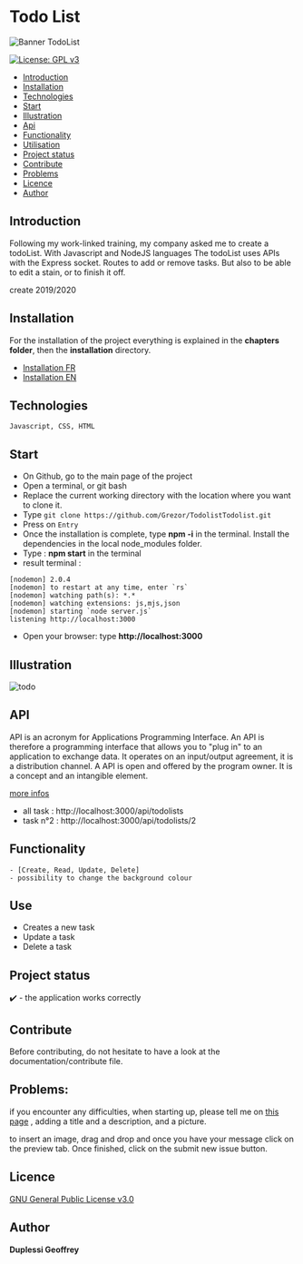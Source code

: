 # Todo List
![Banner TodoList](https://user-images.githubusercontent.com/38507456/94993548-1e7ffb00-0592-11eb-8f35-e688fd923d24.png)

[![License: GPL v3](https://img.shields.io/badge/License-GPL%20v3-blue.svg)](http://www.gnu.org/licenses/gpl-3.0)

   * [Introduction](#Introduction)
   * [Installation](#Installation)
   * [Technologies](#Technologies)
   * [Start](#Start)
   * [Illustration](#Illustration)
   * [Api](#Api)
   * [Functionality](#Functionality)
   * [Utilisation](#Utilisation)
   * [Project status](#Project-status)
   * [Contribute](#Contribute)
   * [Problems](#Problems)
   * [Licence](#Licence)
   * [Author](#Author)

## Introduction
Following my work-linked training, my company asked me to create a todoList. With Javascript and NodeJS languages
The todoList uses APIs with the Express socket. Routes to add or remove tasks. But also to be able to edit 
a stain, or to finish it off.

create 2019/2020

## Installation
For the installation of the project everything is explained in the **chapters folder**, then the **installation** directory. 
- [Installation FR](https://github.com/Grezor/Todolist/blob/master/documentation/installation_FR.md)
- [Installation EN](https://github.com/Grezor/Todolist/blob/master/documentation/installation_EN.md)

## Technologies
```
Javascript, CSS, HTML
```
## Start

- On Github, go to the main page of the project
- Open a terminal, or git bash
- Replace the current working directory with the location where you want to clone it.
- Type ```git clone https://github.com/Grezor/TodolistTodolist.git ```
- Press on ```Entry```
- Once the installation is complete, type **npm -i** in the terminal. Install the dependencies in the local node_modules folder.
- Type : **npm start** in the terminal
- result terminal : 
```
[nodemon] 2.0.4
[nodemon] to restart at any time, enter `rs`
[nodemon] watching path(s): *.*
[nodemon] watching extensions: js,mjs,json
[nodemon] starting `node server.js`
listening http://localhost:3000
```
- Open your browser: type **http://localhost:3000**

## Illustration
![todo](https://user-images.githubusercontent.com/38507456/120164327-bfdf4f80-c1fa-11eb-9f6b-deff1ca2cca3.png)

## API
API is an acronym for Applications Programming Interface. An API is therefore a programming interface that allows you to "plug in" to an application to exchange data. It operates on an input/output agreement, it is a distribution channel. A API is open and offered by the program owner. It is a concept and an intangible element.

[more infos](https://github.com/Grezor/Todolist/blob/master/server.js)
- all task : http://localhost:3000/api/todolists
- task n°2 : http://localhost:3000/api/todolists/2

## Functionality
```
- [Create, Read, Update, Delete]
- possibility to change the background colour
```
## Use
- Creates a new task
- Update a task
- Delete a task

## Project status
✔️ - the application works correctly

## Contribute
Before contributing, do not hesitate to have a look at the documentation/contribute file.

## Problems:
if you encounter any difficulties, when starting up, please tell me on 
[this page](https://github.com/Grezor/Todolist/issues)
, adding a title and a description, and a picture.

to insert an image, drag and drop and once you have your message click on the preview tab.
Once finished, click on the submit new issue button.

## Licence
[GNU General Public License v3.0](https://choosealicense.com/licenses/gpl-3.0/)

## Author
**Duplessi Geoffrey** 

